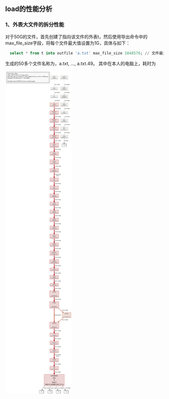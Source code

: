 ## load的性能分析
### 1、外表大文件的拆分性能
  对于50G的文件，首先创建了指向该文件的外表t，然后使用导出命令中的max_file_size字段，将每个文件最大值设置为1G，具体与如下：
```sql
  select * from t into outfile 'a.txt' max_file_size 1048576; // 文件最大值单位为KB
```
生成的50多个文件名称为，a.txt, ..., a.txt.49。
其中在本人的电脑上，耗时为



![Image](https://github.com/jianwan0214/docs/blob/main/design/performance/profile012.png)
